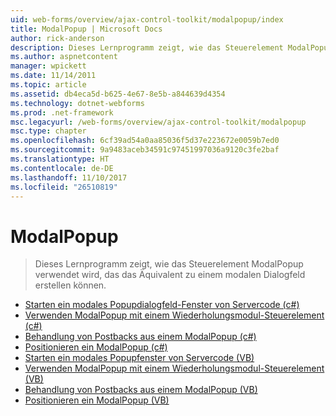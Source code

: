 ```yaml
---
uid: web-forms/overview/ajax-control-toolkit/modalpopup/index
title: ModalPopup | Microsoft Docs
author: rick-anderson
description: Dieses Lernprogramm zeigt, wie das Steuerelement ModalPopup verwendet wird, das das Äquivalent zu einem modalen Dialogfeld erstellen können.
ms.author: aspnetcontent
manager: wpickett
ms.date: 11/14/2011
ms.topic: article
ms.assetid: db4eca5d-b625-4e67-8e5b-a844639d4354
ms.technology: dotnet-webforms
ms.prod: .net-framework
msc.legacyurl: /web-forms/overview/ajax-control-toolkit/modalpopup
msc.type: chapter
ms.openlocfilehash: 6cf39ad54a0aa85036f5d37e223672e0059b7ed0
ms.sourcegitcommit: 9a9483aceb34591c97451997036a9120c3fe2baf
ms.translationtype: HT
ms.contentlocale: de-DE
ms.lasthandoff: 11/10/2017
ms.locfileid: "26510819"
---
```

<a name="modalpopup"></a>ModalPopup
====================
> Dieses Lernprogramm zeigt, wie das Steuerelement ModalPopup verwendet wird, das das Äquivalent zu einem modalen Dialogfeld erstellen können.


- [Starten ein modales Popupdialogfeld-Fenster von Servercode (c#)](launching-a-modal-popup-window-from-server-code-cs.md)
- [Verwenden ModalPopup mit einem Wiederholungsmodul-Steuerelement (c#)](using-modalpopup-with-a-repeater-control-cs.md)
- [Behandlung von Postbacks aus einem ModalPopup (c#)](handling-postbacks-from-a-modalpopup-cs.md)
- [Positionieren ein ModalPopup (c#)](positioning-a-modalpopup-cs.md)
- [Starten ein modales Popupfenster von Servercode (VB)](launching-a-modal-popup-window-from-server-code-vb.md)
- [Verwenden ModalPopup mit einem Wiederholungsmodul-Steuerelement (VB)](using-modalpopup-with-a-repeater-control-vb.md)
- [Behandlung von Postbacks aus einem ModalPopup (VB)](handling-postbacks-from-a-modalpopup-vb.md)
- [Positionieren ein ModalPopup (VB)](positioning-a-modalpopup-vb.md)
